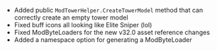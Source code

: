 - Added public `ModTowerHelper.CreateTowerModel` method that can correctly create an empty tower model
- Fixed buff icons all looking like Elite Sniper (lol)
- Fixed ModByteLoaders for the new v32.0 asset reference changes
- Added a namespace option for generating a ModByteLoader